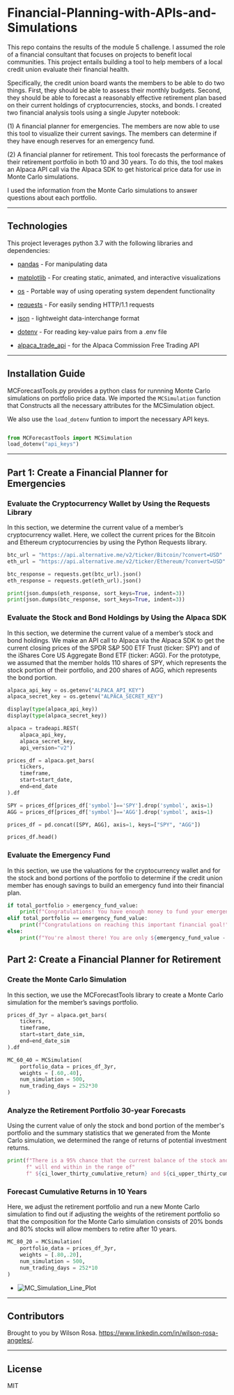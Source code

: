# Financial-Planning-with-APIs-and-Simulations

This repo contains the results of the module 5 challenge. I assumed the role of a financial consultant that focuses on projects to benefit local communities. This project entails building a tool to help members of a local credit union evaluate their financial health. 

Specifically, the credit union board wants the members to be able to do two things. First, they should be able to assess their monthly budgets. Second, they should be able to forecast a reasonably effective retirement plan based on their current holdings of cryptocurrencies, stocks, and bonds. I created two financial analysis tools using a single Jupyter notebook:

(1) A financial planner for emergencies. The members are now able to use this tool to visualize their current savings. The members can  determine if they have enough reserves for an emergency fund.

(2) A financial planner for retirement. This tool forecasts the performance of their retirement portfolio in both 10 and 30 years. To do this, the tool makes an Alpaca API call via the Alpaca SDK to get historical price data for use in Monte Carlo simulations.

I used the information from the Monte Carlo simulations to answer questions about each portfolio.

---

## Technologies

This project leverages python 3.7 with the following libraries and dependencies:

* [pandas](https://github.com/pandas-dev/pandas) - For manipulating data

* [matplotlib](https://github.com/matplotlib/matplotlib) - For creating static, animated, and interactive visualizations

* [os](https://docs.python.org/3/library/os.html) - Portable way of using operating system dependent functionality

* [requests](https://github.com/psf/requests) - For easily sending HTTP/1.1 requests 

* [json](https://www.json.org/json-en.html) - lightweight data-interchange format

* [dotenv](https://github.com/theskumar/python-dotenv) - For reading key-value pairs from a .env file 

* [alpaca_trade_api](https://github.com/alpacahq/alpaca-trade-api-python) - for the Alpaca Commission Free Trading API

---

## Installation Guide

MCForecastTools.py provides a python class for runnning Monte Carlo simulations on portfolio price data. We imported the `MCSimulation` function that Constructs all the necessary attributes for the MCSimulation object.

We also use the `load_dotenv` funtion to import the necessary API keys.

```python

from MCForecastTools import MCSimulation
load_dotenv("api_keys")

```
---

## **Part 1: Create a Financial Planner for Emergencies**

### **Evaluate the Cryptocurrency Wallet by Using the Requests Library**

In this section, we determine the current value of a member’s cryptocurrency wallet. Here, we collect the current prices for the Bitcoin and Ethereum cryptocurrencies by using the Python Requests library.

```python
btc_url = "https://api.alternative.me/v2/ticker/Bitcoin/?convert=USD"
eth_url = "https://api.alternative.me/v2/ticker/Ethereum/?convert=USD"

btc_response = requests.get(btc_url).json()
eth_response = requests.get(eth_url).json()

print(json.dumps(eth_response, sort_keys=True, indent=3))
print(json.dumps(btc_response, sort_keys=True, indent=3))
```

### **Evaluate the Stock and Bond Holdings by Using the Alpaca SDK**

In this section, we determine the current value of a member’s stock and bond holdings. We make an API call to Alpaca via the Alpaca SDK to get the current closing prices of the SPDR S&P 500 ETF Trust (ticker: SPY) and of the iShares Core US Aggregate Bond ETF (ticker: AGG). For the prototype, we assumed that the member holds 110 shares of SPY, which represents the stock portion of their portfolio, and 200 shares of AGG, which represents the bond portion.

```python
alpaca_api_key = os.getenv("ALPACA_API_KEY")
alpaca_secret_key = os.getenv("ALPACA_SECRET_KEY")

display(type(alpaca_api_key))
display(type(alpaca_secret_key))

alpaca = tradeapi.REST(
    alpaca_api_key,
    alpaca_secret_key,
    api_version="v2")

prices_df = alpaca.get_bars(
    tickers,
    timeframe,
    start=start_date,
    end=end_date
).df

SPY = prices_df[prices_df['symbol']=='SPY'].drop('symbol', axis=1)
AGG = prices_df[prices_df['symbol']=='AGG'].drop('symbol', axis=1)

prices_df = pd.concat([SPY, AGG], axis=1, keys=["SPY", "AGG"])

prices_df.head()
```

### **Evaluate the Emergency Fund**

In this section, we use the valuations for the cryptocurrency wallet and for the stock and bond portions of the portfolio to determine if the credit union member has enough savings to build an emergency fund into their financial plan.

```python
if total_portfolio > emergency_fund_value:
    print(f"Congratulations! You have enough money to fund your emergency portfolio.")
elif total_portfolio == emergency_fund_value:
    print(f"Congratulations on reaching this important financial goal!")
else:
    print(f"You're almost there! You are only ${emergency_fund_value - total_portfolio} from reaching your goal.")
```

## **Part 2: Create a Financial Planner for Retirement**

### **Create the Monte Carlo Simulation**

In this section, we use the MCForecastTools library to create a Monte Carlo simulation for the member’s savings portfolio.

```python
prices_df_3yr = alpaca.get_bars(
    tickers,
    timeframe,
    start=start_date_sim,
    end=end_date_sim
).df

MC_60_40 = MCSimulation(
    portfolio_data = prices_df_3yr,
    weights = [.60,.40],
    num_simulation = 500,
    num_trading_days = 252*30
)
```

### **Analyze the Retirement Portfolio 30-year Forecasts**

Using the current value of only the stock and bond portion of the member's portfolio and the summary statistics that we generated from the Monte Carlo simulation, we determined the range of returns of potential investment returns.

```python
print(f"There is a 95% chance that the current balance of the stock and bond portion of the member's portfolio, which is ${total_stocks_bonds},"
      f" will end within in the range of"
      f" ${ci_lower_thirty_cumulative_return} and ${ci_upper_thirty_cumulative_return} with a split of 40% to AGG and 60% to SPY over the next 30 years.")
```

### **Forecast Cumulative Returns in 10 Years**

Here, we adjust the retirement portfolio and run a new Monte Carlo simulation to find out if adjusting the weights of the retirement portfolio so that the composition for the Monte Carlo simulation consists of 20% bonds and 80% stocks will allow members to retire after 10 years.

```python
MC_80_20 = MCSimulation(
    portfolio_data = prices_df_3yr,
    weights = [.80,.20],
    num_simulation = 500,
    num_trading_days = 252*10
)
```

* ![MC_Simulation_Line_Plot](/Images/MC_Simulation_Line_Plot.png)

---
## Contributors

Brought to you by Wilson Rosa. https://www.linkedin.com/in/wilson-rosa-angeles/.

---
## License

MIT
